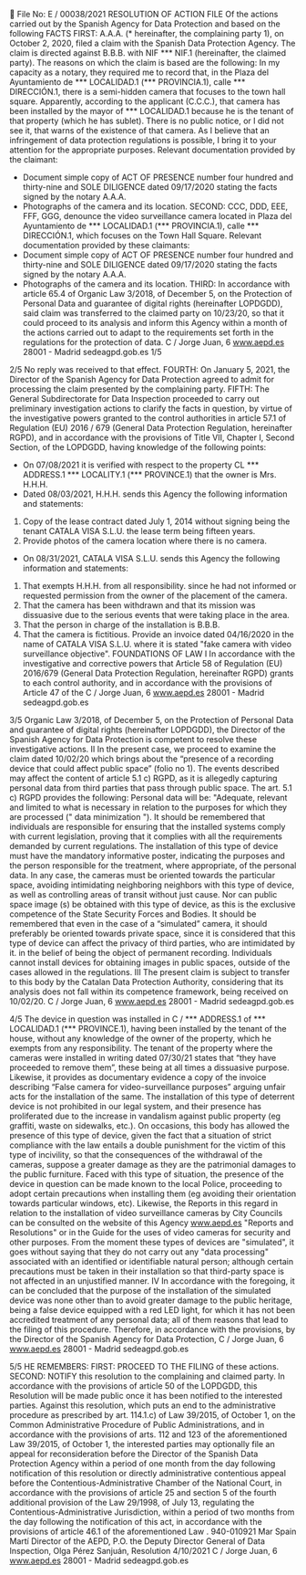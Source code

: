 File No: E / 00038/2021
RESOLUTION OF ACTION FILE
Of the actions carried out by the Spanish Agency for Data Protection and based on the following
FACTS
FIRST: A.A.A. (\* hereinafter, the complaining party 1), on October 2, 2020, filed a claim with the Spanish Data Protection Agency. The claim is directed against B.B.B. with NIF \*\*\* NIF.1 (hereinafter, the claimed party). The reasons on which the claim is based are the following:
In my capacity as a notary, they required me to record that, in the Plaza del Ayuntamiento de \*\*\* LOCALIDAD.1 (\*\*\* PROVINCIA.1), calle \*\*\* DIRECCIÓN.1, there is a semi-hidden camera that focuses to the town hall square. Apparently, according to the applicant (C.C.C.), that camera has been installed by the mayor of \*\*\* LOCALIDAD.1 because he is the tenant of that property (which he has sublet). There is no public notice, or I did not see it, that warns of the existence of that camera. As I believe that an infringement of data protection regulations is possible, I bring it to your attention for the appropriate purposes.
Relevant documentation provided by the claimant:
- Document simple copy of ACT OF PRESENCE number four hundred and thirty-nine and SOLE DILIGENCE dated 09/17/2020 stating the facts signed by the notary A.A.A.
- Photographs of the camera and its location.
SECOND: CCC, DDD, EEE, FFF, GGG, denounce the video surveillance camera located in Plaza del Ayuntamiento de \*\*\* LOCALIDAD.1 (\*\*\* PROVINCIA.1), calle \*\*\* DIRECCIÓN.1, which focuses on the Town Hall Square.
Relevant documentation provided by these claimants:
- Document simple copy of ACT OF PRESENCE number four hundred and thirty-nine and SOLE DILIGENCE dated 09/17/2020 stating the facts signed by the notary A.A.A.
- Photographs of the camera and its location.
THIRD: In accordance with article 65.4 of Organic Law 3/2018, of December 5, on the Protection of Personal Data and guarantee of digital rights (hereinafter LOPDGDD), said claim was transferred to the claimed party on 10/23/20, so that it could proceed to its analysis and inform this Agency within a month of the actions carried out to adapt to the requirements set forth in the regulations for the protection of data.
C / Jorge Juan, 6 www.aepd.es 28001 - Madrid sedeagpd.gob.es
1/5
      
2/5
 No reply was received to that effect.
FOURTH: On January 5, 2021, the Director of the Spanish Agency for Data Protection agreed to admit for processing the claim presented by the complaining party.
FIFTH: The General Subdirectorate for Data Inspection proceeded to carry out preliminary investigation actions to clarify the facts in question, by virtue of the investigative powers granted to the control authorities in article 57.1 of Regulation (EU) 2016 / 679 (General Data Protection Regulation, hereinafter RGPD), and in accordance with the provisions of Title VII, Chapter I, Second Section, of the LOPDGDD, having knowledge of the following points:
- On 07/08/2021 it is verified with respect to the property CL \*\*\* ADDRESS.1 \*\*\* LOCALITY.1 (\*\*\* PROVINCE.1) that the owner is Mrs. H.H.H.
- Dated 08/03/2021, H.H.H. sends this Agency the following information and statements:
1. Copy of the lease contract dated July 1, 2014 without signing being the tenant CATALA VISA S.L.U. the lease term being fifteen years.
2. Provide photos of the camera location where there is no camera.
- On 08/31/2021, CATALA VISA S.L.U. sends this Agency the following information and statements:
1. That exempts H.H.H. from all responsibility. since he had not informed or requested permission from the owner of the placement of the camera.
2. That the camera has been withdrawn and that its mission was dissuasive due to the serious events that were taking place in the area.
3. That the person in charge of the installation is B.B.B.
4. That the camera is fictitious. Provide an invoice dated 04/16/2020 in the name of CATALA VISA S.L.U. where it is stated "fake camera with video surveillance objective".
FOUNDATIONS OF LAW I
In accordance with the investigative and corrective powers that Article 58 of Regulation (EU) 2016/679 (General Data Protection Regulation, hereinafter RGPD) grants to each control authority, and in accordance with the provisions of Article 47 of the
C / Jorge Juan, 6 www.aepd.es 28001 - Madrid sedeagpd.gob.es
   
3/5
 Organic Law 3/2018, of December 5, on the Protection of Personal Data and guarantee of digital rights (hereinafter LOPDGDD), the Director of the Spanish Agency for Data Protection is competent to resolve these investigative actions.
II
In the present case, we proceed to examine the claim dated 10/02/20 which brings about the “presence of a recording device that could affect public space” (folio no 1).
The events described may affect the content of article 5.1 c) RGPD, as it is allegedly capturing personal data from third parties that pass through public space.
The art. 5.1 c) RGPD provides the following: Personal data will be:
"Adequate, relevant and limited to what is necessary in relation to the purposes for which they are processed (" data minimization ").
It should be remembered that individuals are responsible for ensuring that the installed systems comply with current legislation, proving that it complies with all the requirements demanded by current regulations.
The installation of this type of device must have the mandatory informative poster, indicating the purposes and the person responsible for the treatment, where appropriate, of the personal data.
In any case, the cameras must be oriented towards the particular space, avoiding intimidating neighboring neighbors with this type of device, as well as controlling areas of transit without just cause.
Nor can public space image (s) be obtained with this type of device, as this is the exclusive competence of the State Security Forces and Bodies.
It should be remembered that even in the case of a “simulated” camera, it should preferably be oriented towards private space, since it is considered that this type of device can affect the privacy of third parties, who are intimidated by it. in the belief of being the object of permanent recording.
Individuals cannot install devices for obtaining images in public spaces, outside of the cases allowed in the regulations.
III
The present claim is subject to transfer to this body by the Catalan Data Protection Authority, considering that its analysis does not fall within its competence framework, being received on 10/02/20.
C / Jorge Juan, 6 www.aepd.es 28001 - Madrid sedeagpd.gob.es

4/5
 The device in question was installed in C / \*\*\* ADDRESS.1 of \*\*\* LOCALIDAD.1 (\*\*\* PROVINCE.1), having been installed by the tenant of the house, without any knowledge of the owner of the property, which he exempts from any responsibility.
The tenant of the property where the cameras were installed in writing dated 07/30/21 states that “they have proceeded to remove them”, these being at all times a dissuasive purpose.
Likewise, it provides as documentary evidence a copy of the invoice describing “False camera for video-surveillance purposes” arguing unfair acts for the installation of the same.
The installation of this type of deterrent device is not prohibited in our legal system, and their presence has proliferated due to the increase in vandalism against public property (eg graffiti, waste on sidewalks, etc.).
On occasions, this body has allowed the presence of this type of device, given the fact that a situation of strict compliance with the law entails a double punishment for the victim of this type of incivility, so that the consequences of the withdrawal of the cameras, suppose a greater damage as they are the patrimonial damages to the public furniture.
Faced with this type of situation, the presence of the device in question can be made known to the local Police, proceeding to adopt certain precautions when installing them (eg avoiding their orientation towards particular windows, etc).
Likewise, the Reports in this regard in relation to the installation of video surveillance cameras by City Councils can be consulted on the website of this Agency www.aepd.es "Reports and Resolutions" or in the Guide for the uses of video cameras for security and other purposes.
From the moment these types of devices are "simulated", it goes without saying that they do not carry out any "data processing" associated with an identified or identifiable natural person; although certain precautions must be taken in their installation so that third-party space is not affected in an unjustified manner.
IV
In accordance with the foregoing, it can be concluded that the purpose of the installation of the simulated device was none other than to avoid greater damage to the public heritage, being a false device equipped with a red LED light, for which it has not been accredited treatment of any personal data; all of them reasons that lead to the filing of this procedure.
Therefore, in accordance with the provisions, by the Director of the Spanish Agency for Data Protection,
C / Jorge Juan, 6 www.aepd.es 28001 - Madrid sedeagpd.gob.es

5/5
 HE REMEMBERS:
FIRST: PROCEED TO THE FILING of these actions.
SECOND: NOTIFY this resolution to the complaining and claimed party.
In accordance with the provisions of article 50 of the LOPDGDD, this Resolution will be made public once it has been notified to the interested parties.
Against this resolution, which puts an end to the administrative procedure as prescribed by art. 114.1.c) of Law 39/2015, of October 1, on the Common Administrative Procedure of Public Administrations, and in accordance with the provisions of arts. 112 and 123 of the aforementioned Law 39/2015, of October 1, the interested parties may optionally file an appeal for reconsideration before the Director of the Spanish Data Protection Agency within a period of one month from the day following notification of this resolution or directly administrative contentious appeal before the Contentious-Administrative Chamber of the National Court, in accordance with the provisions of article 25 and section 5 of the fourth additional provision of the Law 29/1998, of July 13, regulating the Contentious-Administrative Jurisdiction, within a period of two months from the day following the notification of this act, in accordance with the provisions of article 46.1 of the aforementioned Law .
940-010921
Mar Spain Martí
Director of the AEPD, P.O. the Deputy Director General of Data Inspection, Olga Pérez Sanjuán, Resolution 4/10/2021
  C / Jorge Juan, 6 www.aepd.es 28001 - Madrid sedeagpd.gob.es
